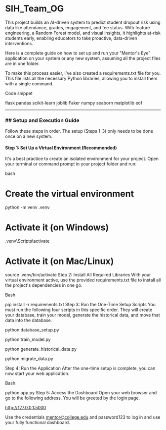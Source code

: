 # SIH_Team_OG
This project builds an AI-driven system to predict student dropout risk using data like attendance, grades, engagement, and fee status. With feature engineering, a Random Forest model, and visual insights, it highlights at-risk students early, enabling educators to take proactive, data-driven interventions.


Here is a complete guide on how to set up and run your "Mentor's Eye" application on your system or any new system, assuming all the project files are in one folder.

To make this process easier, I've also created a requirements.txt file for you. This file lists all the necessary Python libraries, allowing you to install them with a single command.

Code snippet

flask
pandas
scikit-learn
joblib
Faker
numpy
seaborn
matplotlib
eof

---
### ## Setup and Execution Guide

Follow these steps in order. The setup (Steps 1-3) only needs to be done once on a new system.

#### **Step 1: Set Up a Virtual Environment (Recommended)**
It's a best practice to create an isolated environment for your project. Open your terminal or command prompt in your project folder and run:

bash
# Create the virtual environment
python -m venv .venv

# Activate it (on Windows)
.venv\Scripts\activate

# Activate it (on Mac/Linux)
source .venv/bin/activate
Step 2: Install All Required Libraries
With your virtual environment active, use the provided requirements.txt file to install all the project's dependencies in one go.

Bash

pip install -r requirements.txt
Step 3: Run the One-Time Setup Scripts
You must run the following four scripts in this specific order. They will create your database, train your model, generate the historical data, and move that data into the database.

python database_setup.py

python train_model.py

python generate_historical_data.py

python migrate_data.py

Step 4: Run the Application
After the one-time setup is complete, you can now start your web application.

Bash

python app.py
Step 5: Access the Dashboard
Open your web browser and go to the following address. You will be greeted by the login page.

http://127.0.0.1:5000

Use the credentials mentor@college.edu and password123 to log in and use your fully functional dashboard.
